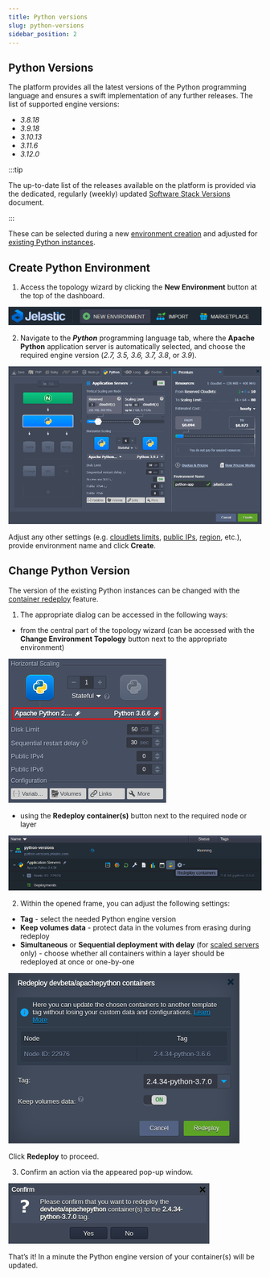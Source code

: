 ```yaml
---
title: Python versions
slug: python-versions
sidebar_position: 2
---
```


## Python Versions

The platform provides all the latest versions of the Python programming language and ensures a swift implementation of any further releases. The list of supported engine versions:

- _3.8.18_
- _3.9.18_
- _3.10.13_
- _3.11.6_
- _3.12.0_

:::tip

The up-to-date list of the releases available on the platform is provided via the dedicated, regularly (weekly) updated [Software Stack Versions](/docs/quickstart/software-stack-versions) document.

:::

These can be selected during a new [environment creation](/docs/Python/Python%20Versions#create-python-environment) and adjusted for [existing Python instances](/docs/Python/Python%20Versions#change-python-version).

## Create Python Environment

1. Access the topology wizard by clicking the **New Environment** button at the top of the dashboard.

<div style={{
    display:'flex',
    justifyContent: 'center',
    margin: '0 0 1rem 0'
}}>

![Locale Dropdown](./img/PythonVersions/01-new-environment-button.png)

</div>

2. Navigate to the **_Python_** programming language tab, where the **Apache Python** application server is automatically selected, and choose the required engine version (_2.7, 3.5, 3.6, 3.7, 3.8_, or _3.9_).

<div style={{
    display:'flex',
    justifyContent: 'center',
    margin: '0 0 1rem 0'
}}>

![Locale Dropdown](./img/PythonVersions/02-python-topology-wizard.png)

</div>

Adjust any other settings (e.g. [cloudlets limits](http://localhost:3000/docs/application-setting/scaling-and-clustering/automatic-vertical-scaling#automatic-vertical-scaling), [public IPs](http://localhost:3000/docs/application-setting/external-access-to-applications/public-ip#public-ip), [region](http://localhost:3000/docs/environment-management/environment-regions/choosing-a-region#environment-regions), etc.), provide environment name and click **Create**.

## Change Python Version

The version of the existing Python instances can be changed with the [container redeploy](/docs/category/container-deployment) feature.

1. The appropriate dialog can be accessed in the following ways:

- from the central part of the topology wizard (can be accessed with the **Change Environment Topology** button next to the appropriate environment)

<div style={{
    display:'flex',
    justifyContent: 'center',
    margin: '0 0 1rem 0'
}}>

![Locale Dropdown](./img/PythonVersions/03-topology-wizard-redeploy-python-nodes.png)

</div>

- using the **Redeploy container(s)** button next to the required node or layer

<div style={{
    display:'flex',
    justifyContent: 'center',
    margin: '0 0 1rem 0'
}}>

![Locale Dropdown](./img/PythonVersions/04-redeploy-containers-button.png)

</div>

2. Within the opened frame, you can adjust the following settings:

- **Tag** - select the needed Python engine version
- **Keep volumes data** - protect data in the volumes from erasing during redeploy
- **Simultaneous** or **Sequential deployment with delay** (for [scaled servers](http://localhost:3000/docs/application-setting/scaling-and-clustering/horizontal-scaling#horizontal-scaling-inside-the-cloud-multi-node) only) - choose whether all containers within a layer should be redeployed at once or one-by-one

<div style={{
    display:'flex',
    justifyContent: 'center',
    margin: '0 0 1rem 0'
}}>

![Locale Dropdown](./img/PythonVersions/05-container-redeployment-frame.png)

</div>

Click **Redeploy** to proceed.

3. Confirm an action via the appeared pop-up window.

<div style={{
    display:'flex',
    justifyContent: 'center',
    margin: '0 0 1rem 0'
}}>

![Locale Dropdown](./img/PythonVersions/06-confirm-python-container-redeployment.png)

</div>

That’s it! In a minute the Python engine version of your container(s) will be updated.
